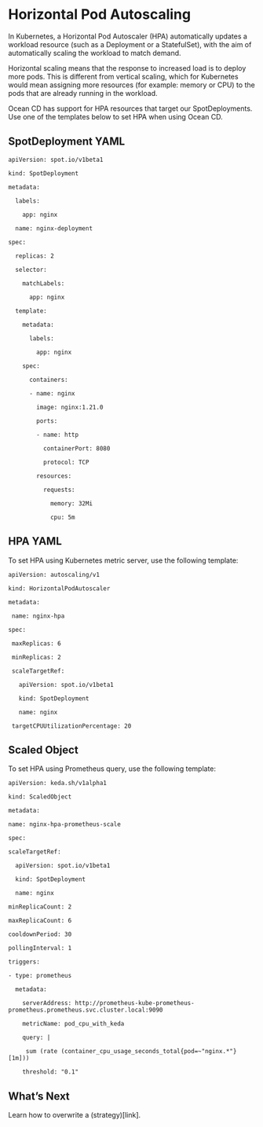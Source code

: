 # Horizontal Pod Autoscaling

In Kubernetes, a Horizontal Pod Autoscaler (HPA) automatically updates a workload resource (such as a Deployment or a StatefulSet), with the aim of automatically scaling the workload to match demand.

Horizontal scaling means that the response to increased load is to deploy more pods. This is different from vertical scaling, which for Kubernetes would mean assigning more resources (for example: memory or CPU) to the pods that are already running in the workload.

Ocean CD has support for HPA resources that target our SpotDeployments. Use one of the templates below to set HPA when using Ocean CD.

## SpotDeployment YAML  

```
apiVersion: spot.io/v1beta1

kind: SpotDeployment

metadata:

  labels:

    app: nginx

  name: nginx-deployment

spec:

  replicas: 2

  selector:

    matchLabels:

      app: nginx

  template:

    metadata:

      labels:

        app: nginx

    spec:

      containers:

      - name: nginx

        image: nginx:1.21.0

        ports:

        - name: http

          containerPort: 8080

          protocol: TCP

        resources:

          requests:

            memory: 32Mi

            cpu: 5m
```

## HPA YAML

To set HPA using Kubernetes metric server, use the following template:

```
apiVersion: autoscaling/v1

kind: HorizontalPodAutoscaler

metadata:

 name: nginx-hpa

spec:

 maxReplicas: 6

 minReplicas: 2

 scaleTargetRef:

   apiVersion: spot.io/v1beta1

   kind: SpotDeployment

   name: nginx

 targetCPUUtilizationPercentage: 20
 ```

## Scaled Object

To set HPA using Prometheus query, use the following template:

```
apiVersion: keda.sh/v1alpha1

kind: ScaledObject

metadata:

name: nginx-hpa-prometheus-scale

spec:

scaleTargetRef:

  apiVersion: spot.io/v1beta1

  kind: SpotDeployment

  name: nginx

minReplicaCount: 2

maxReplicaCount: 6

cooldownPeriod: 30

pollingInterval: 1

triggers:

- type: prometheus

  metadata:

    serverAddress: http://prometheus-kube-prometheus-prometheus.prometheus.svc.cluster.local:9090

    metricName: pod_cpu_with_keda

    query: |

     sum (rate (container_cpu_usage_seconds_total{pod=~"nginx.*"}[1m]))

    threshold: "0.1"  
```

## What’s Next

Learn how to overwrite a (strategy)[link]. 
